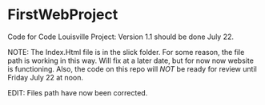 # FirstWebProject
Code for Code Louisville Project: Version 1.1 should be done July 22.

NOTE: The Index.Html file is in the slick folder. For some reason, the file path is working in this way. Will fix at a later date, but for now 
 now website is functioning. Also, the code on this repo will *NOT* be ready for review until Friday July 22 at noon.

EDIT: Files path have now been corrected.

